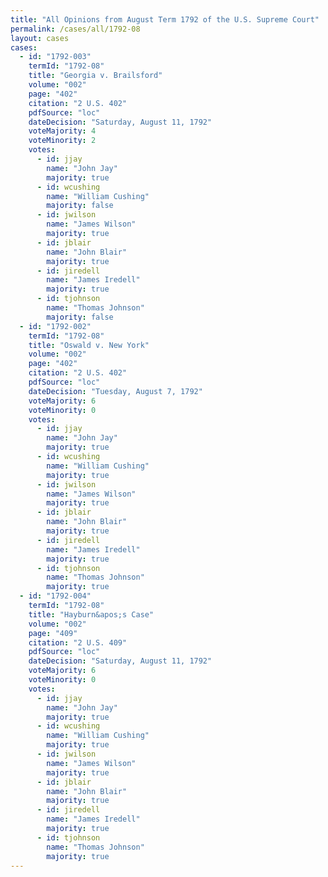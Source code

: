 ```yaml
---
title: "All Opinions from August Term 1792 of the U.S. Supreme Court"
permalink: /cases/all/1792-08
layout: cases
cases:
  - id: "1792-003"
    termId: "1792-08"
    title: "Georgia v. Brailsford"
    volume: "002"
    page: "402"
    citation: "2 U.S. 402"
    pdfSource: "loc"
    dateDecision: "Saturday, August 11, 1792"
    voteMajority: 4
    voteMinority: 2
    votes:
      - id: jjay
        name: "John Jay"
        majority: true
      - id: wcushing
        name: "William Cushing"
        majority: false
      - id: jwilson
        name: "James Wilson"
        majority: true
      - id: jblair
        name: "John Blair"
        majority: true
      - id: jiredell
        name: "James Iredell"
        majority: true
      - id: tjohnson
        name: "Thomas Johnson"
        majority: false
  - id: "1792-002"
    termId: "1792-08"
    title: "Oswald v. New York"
    volume: "002"
    page: "402"
    citation: "2 U.S. 402"
    pdfSource: "loc"
    dateDecision: "Tuesday, August 7, 1792"
    voteMajority: 6
    voteMinority: 0
    votes:
      - id: jjay
        name: "John Jay"
        majority: true
      - id: wcushing
        name: "William Cushing"
        majority: true
      - id: jwilson
        name: "James Wilson"
        majority: true
      - id: jblair
        name: "John Blair"
        majority: true
      - id: jiredell
        name: "James Iredell"
        majority: true
      - id: tjohnson
        name: "Thomas Johnson"
        majority: true
  - id: "1792-004"
    termId: "1792-08"
    title: "Hayburn&apos;s Case"
    volume: "002"
    page: "409"
    citation: "2 U.S. 409"
    pdfSource: "loc"
    dateDecision: "Saturday, August 11, 1792"
    voteMajority: 6
    voteMinority: 0
    votes:
      - id: jjay
        name: "John Jay"
        majority: true
      - id: wcushing
        name: "William Cushing"
        majority: true
      - id: jwilson
        name: "James Wilson"
        majority: true
      - id: jblair
        name: "John Blair"
        majority: true
      - id: jiredell
        name: "James Iredell"
        majority: true
      - id: tjohnson
        name: "Thomas Johnson"
        majority: true
---
```

